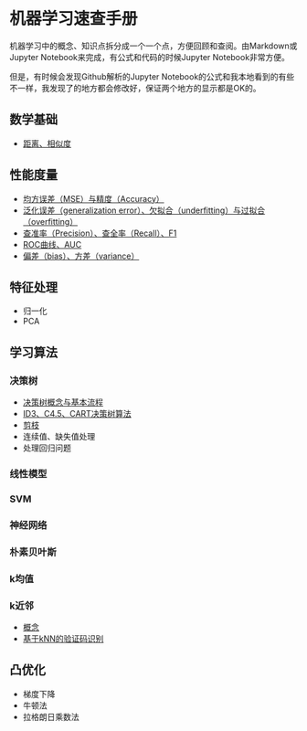 # 机器学习速查手册

机器学习中的概念、知识点拆分成一个一个点，方便回顾和查阅。由Markdown或Jupyter Notebook来完成，有公式和代码的时候Jupyter Notebook非常方便。

但是，有时候会发现Github解析的Jupyter Notebook的公式和我本地看到的有些不一样，我发现了的地方都会修改好，保证两个地方的显示都是OK的。

## 数学基础

- [距离、相似度](./basic-mathematics/distance.ipynb)


## 性能度量

- [均方误差（MSE）与精度（Accuracy）](./measurement/MSE-accuracy.ipynb)
- [泛化误差（generalization error）、欠拟合（underfitting）与过拟合（overfitting）](./measurement/overfitting-underfitting.ipynb)
- [查准率（Precision）、查全率（Recall）、F1](./measurement/precision-recall-f1.ipynb)
- [ROC曲线、AUC](./measurement/ROC-AUC.ipynb)
- [偏差（bias）、方差（variance）](./measurement/bias-variance.ipynb)


## 特征处理

- 归一化
- PCA


## 学习算法

### 决策树

- [决策树概念与基本流程](./decision-tree/summary.ipynb)
- [ID3、C4.5、CART决策树算法](./decision-tree/ID3-C45-CART.ipynb)
- [剪枝](./decision-tree/pruning.ipynb)
- 连续值、缺失值处理
- 处理回归问题

### 线性模型

### SVM

### 神经网络

### 朴素贝叶斯

### k均值

### k近邻

- [概念](./kNN/kNN.ipynb)
- [基于kNN的验证码识别](./kNN/verify-code.ipynb)


## 凸优化

- 梯度下降
- 牛顿法
- 拉格朗日乘数法